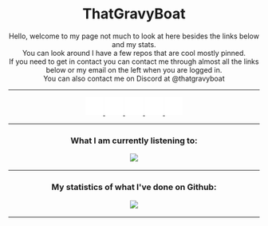<h1 align="center">ThatGravyBoat</h1>
<p align="center">
Hello, welcome to my page not much to look at here besides the links below and my stats. 
<br>
You can look around I have a few repos that are cool mostly pinned. 
<br>
If you need to get in contact you can contact me through almost all the links below or my email on the left when you are logged in.
  <br>
You can also contact me on Discord at @thatgravyboat
</p>
<hr/>
<p align="center">
  <a href="https://thatgravyboat.tech" title="Website">
    <img src="https://raw.githubusercontent.com/Team-Resourceful/Resourceful-Config-Web/8fb2061bc1baea8332dd21fd8a99733906de8e88/public/assets/lucide/code-2.svg" width="36"/>
  </a>
  <a href="https://twitter.com/thatgravyboat" title="Twitter">
    <img src="https://raw.githubusercontent.com/Team-Resourceful/Resourceful-Config-Web/8fb2061bc1baea8332dd21fd8a99733906de8e88/public/assets/lucide/twitter.svg" width="36"/>
  </a>
  <a rel="me" href="https://anvil.social/@thatgravyboat" title="Mastodon">
    <img src="https://raw.githubusercontent.com/Team-Resourceful/Resourceful-Config-Web/8fb2061bc1baea8332dd21fd8a99733906de8e88/public/assets/lucide/at-sign.svg" width="36"/>
  </a>
  <a href="https://modrinth.com/user/ThatGravyBoat" title="Modrinth">
    <img src="https://raw.githubusercontent.com/Team-Resourceful/Resourceful-Config-Web/8fb2061bc1baea8332dd21fd8a99733906de8e88/public/assets/lucide/modrinth.svg" width="36"/>
  </a>
  <a href="https://www.curseforge.com/members/thatgravyboat/projects" title="Curseforge">
    <img src="https://raw.githubusercontent.com/Team-Resourceful/Resourceful-Config-Web/8fb2061bc1baea8332dd21fd8a99733906de8e88/public/assets/lucide/curseforge.svg" width="36"/>
  </a>
</p>
<hr/>
<h3 align="center">What I am currently listening to:</h3>
<p align="center">
  <img src="https://spotify-github-profile.vercel.app/api/view.svg?uid=0o7l6ki4nbj69g9vvf0zojdi5&cover_image=true&theme=novatorem&show_offline=true&background_color=000000&bar_color=51d700&bar_color_cover=false"/>
</p>
<hr/>
<h3 align="center">My statistics of what I've done on Github:</h3>
<p align="center">
  <img src="https://github-readme-stats.vercel.app/api?username=thatgravyboat&show_icons=true&theme=transparent&text_color=ffffff&bar_color_cover=true&icon_color=ffffff&border_color=ffffff&title_color=ffffff&hide_title=true&include_all_commits=true&hide_rank=true"/>
  <br>
</p>
<hr/>
